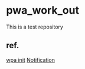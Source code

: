 # pwa_work_out
This is a test repository

## ref.

[wpa init](https://rainmakerho.github.io/2021/01/25/Progressive-Web-Application-Install/)
[Notification](https://jonny-huang.github.io/angular/training/21_pwa3/)